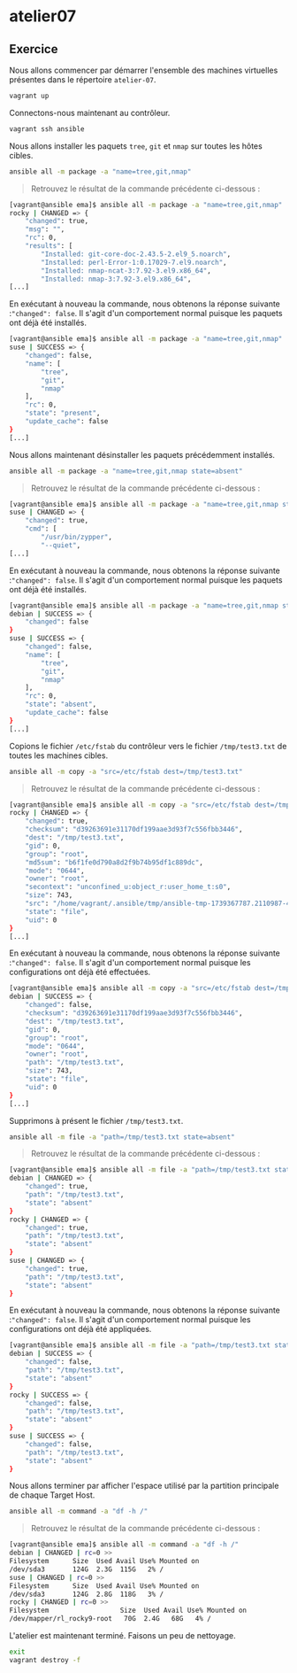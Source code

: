 # atelier07

## Exercice

Nous allons commencer par démarrer l'ensemble des machines virtuelles présentes dans le répertoire `atelier-07`.

```sh
vagrant up
```

Connectons-nous maintenant au contrôleur.

```sh 
vagrant ssh ansible
```

Nous allons installer les paquets `tree`, `git` et `nmap` sur toutes les hôtes cibles.

```sh
ansible all -m package -a "name=tree,git,nmap"
```

> Retrouvez le résultat de la commande précédente ci-dessous :

```sh
[vagrant@ansible ema]$ ansible all -m package -a "name=tree,git,nmap"
rocky | CHANGED => {
    "changed": true,
    "msg": "",
    "rc": 0,
    "results": [
        "Installed: git-core-doc-2.43.5-2.el9_5.noarch",
        "Installed: perl-Error-1:0.17029-7.el9.noarch",
        "Installed: nmap-ncat-3:7.92-3.el9.x86_64",
        "Installed: nmap-3:7.92-3.el9.x86_64",
[...]
```

En exécutant à nouveau la commande, nous obtenons la réponse suivante :`"changed": false`. Il s'agit d'un comportement normal puisque les paquets ont déjà été installés.

```sh
[vagrant@ansible ema]$ ansible all -m package -a "name=tree,git,nmap"
suse | SUCCESS => {
    "changed": false,
    "name": [
        "tree",
        "git",
        "nmap"
    ],
    "rc": 0,
    "state": "present",
    "update_cache": false
}
[...]
```

Nous allons maintenant désinstaller les paquets précédemment installés.

```sh
ansible all -m package -a "name=tree,git,nmap state=absent"
```

> Retrouvez le résultat de la commande précédente ci-dessous :

```sh
[vagrant@ansible ema]$ ansible all -m package -a "name=tree,git,nmap state=absent"
suse | CHANGED => {
    "changed": true,
    "cmd": [
        "/usr/bin/zypper",
        "--quiet",
[...]
```

En exécutant à nouveau la commande, nous obtenons la réponse suivante :`"changed": false`. Il s'agit d'un comportement normal puisque les paquets ont déjà été installés.

```sh
[vagrant@ansible ema]$ ansible all -m package -a "name=tree,git,nmap state=absent"
debian | SUCCESS => {
    "changed": false
}
suse | SUCCESS => {
    "changed": false,
    "name": [
        "tree",
        "git",
        "nmap"
    ],
    "rc": 0,
    "state": "absent",
    "update_cache": false
}
[...]
```

Copions le fichier `/etc/fstab` du contrôleur vers le fichier `/tmp/test3.txt` de toutes les machines cibles.

```sh
ansible all -m copy -a "src=/etc/fstab dest=/tmp/test3.txt"
```

> Retrouvez le résultat de la commande précédente ci-dessous :

```sh
[vagrant@ansible ema]$ ansible all -m copy -a "src=/etc/fstab dest=/tmp/test3.txt"
rocky | CHANGED => {
    "changed": true,
    "checksum": "d39263691e31170df199aae3d93f7c556fbb3446",
    "dest": "/tmp/test3.txt",
    "gid": 0,
    "group": "root",
    "md5sum": "b6f1fe0d790a8d2f9b74b95df1c889dc",
    "mode": "0644",
    "owner": "root",
    "secontext": "unconfined_u:object_r:user_home_t:s0",
    "size": 743,
    "src": "/home/vagrant/.ansible/tmp/ansible-tmp-1739367787.2110987-4003-35373851058066/source",
    "state": "file",
    "uid": 0
}
[...]
```

En exécutant à nouveau la commande, nous obtenons la réponse suivante :`"changed": false`. Il s'agit d'un comportement normal puisque les configurations ont déjà été effectuées.

```sh
[vagrant@ansible ema]$ ansible all -m copy -a "src=/etc/fstab dest=/tmp/test3.txt"
debian | SUCCESS => {
    "changed": false,
    "checksum": "d39263691e31170df199aae3d93f7c556fbb3446",
    "dest": "/tmp/test3.txt",
    "gid": 0,
    "group": "root",
    "mode": "0644",
    "owner": "root",
    "path": "/tmp/test3.txt",
    "size": 743,
    "state": "file",
    "uid": 0
}
[...]
```

Supprimons à présent le fichier `/tmp/test3.txt`.

```sh
ansible all -m file -a "path=/tmp/test3.txt state=absent"
```

> Retrouvez le résultat de la commande précédente ci-dessous :

```sh
[vagrant@ansible ema]$ ansible all -m file -a "path=/tmp/test3.txt state=absent"
debian | CHANGED => {
    "changed": true,
    "path": "/tmp/test3.txt",
    "state": "absent"
}
rocky | CHANGED => {
    "changed": true,
    "path": "/tmp/test3.txt",
    "state": "absent"
}
suse | CHANGED => {
    "changed": true,
    "path": "/tmp/test3.txt",
    "state": "absent"
}
```

En exécutant à nouveau la commande, nous obtenons la réponse suivante :`"changed": false`. Il s'agit d'un comportement normal puisque les configurations ont déjà été appliquées.

```sh
[vagrant@ansible ema]$ ansible all -m file -a "path=/tmp/test3.txt state=absent"
debian | SUCCESS => {
    "changed": false,
    "path": "/tmp/test3.txt",
    "state": "absent"
}
rocky | SUCCESS => {
    "changed": false,
    "path": "/tmp/test3.txt",
    "state": "absent"
}
suse | SUCCESS => {
    "changed": false,
    "path": "/tmp/test3.txt",
    "state": "absent"
}
```

Nous allons terminer par afficher l'espace utilisé par la partition principale de chaque Target Host.

```sh
ansible all -m command -a "df -h /"
```

> Retrouvez le résultat de la commande précédente ci-dessous :

```sh
[vagrant@ansible ema]$ ansible all -m command -a "df -h /"
debian | CHANGED | rc=0 >>
Filesystem      Size  Used Avail Use% Mounted on
/dev/sda3       124G  2.3G  115G   2% /
suse | CHANGED | rc=0 >>
Filesystem      Size  Used Avail Use% Mounted on
/dev/sda3       124G  2.8G  118G   3% /
rocky | CHANGED | rc=0 >>
Filesystem                  Size  Used Avail Use% Mounted on
/dev/mapper/rl_rocky9-root   70G  2.4G   68G   4% /
```

L'atelier est maintenant terminé. Faisons un peu de nettoyage.

```sh
exit 
vagrant destroy -f
```
